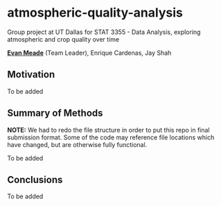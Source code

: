 # atmospheric-quality-analysis
Group project at UT Dallas for STAT 3355 - Data Analysis, exploring atmospheric and crop quality over time


[**Evan Meade**](https://github.com/Evan-Meade) (Team Leader), Enrique Cardenas, Jay Shah

## Motivation

To be added

## Summary of Methods

**NOTE:** We had to redo the file structure in order to put this repo in final submission format. Some of the code may reference file locations which have changed, but are otherwise fully functional.

To be added

## Conclusions

To be added

